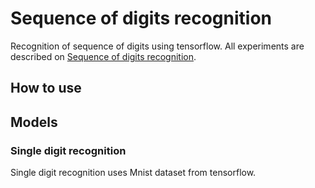 # Sequence of digits recognition
Recognition of sequence of digits using tensorflow. All experiments are described on [Sequence of digits recognition](http://petr-marek.com/blog/2017/07/05/sequence-digits-recognition/ "Sequence of digits recognition").

## How to use

## Models
### Single digit recognition
Single digit recognition uses Mnist dataset from tensorflow.
